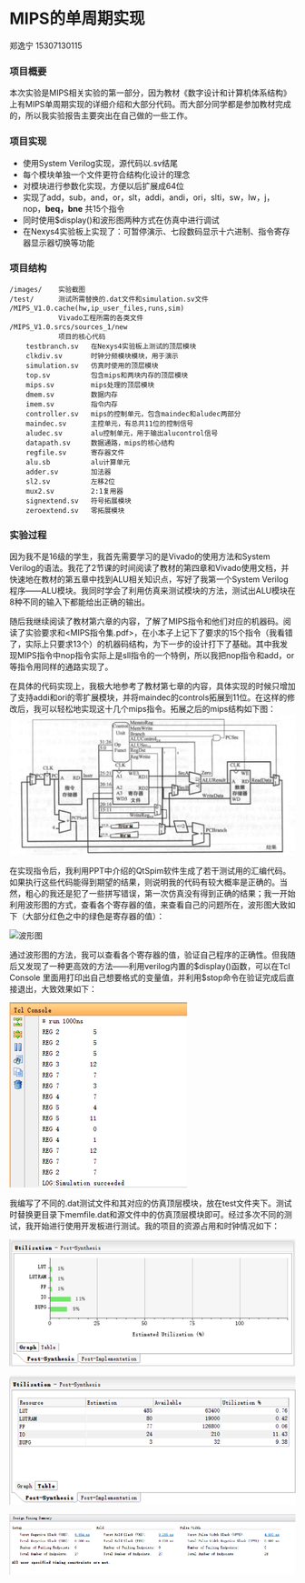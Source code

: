 # MIPS的单周期实现

郑逸宁 15307130115

### 项目概要

本次实验是MIPS相关实验的第一部分，因为教材《数字设计和计算机体系结构》上有MIPS单周期实现的详细介绍和大部分代码。而大部分同学都是参加教材完成的，所以我实验报告主要突出在自己做的一些工作。

### 项目实现

+ 使用System Verilog实现，源代码以.sv结尾
+ 每个模块单独一个文件更符合结构化设计的理念
+ 对模块进行参数化实现，方便以后扩展成64位
+ 实现了add，sub，and，or，slt，addi，andi，ori，slti，sw，lw，j，nop，**beq，bne** 共15个指令
+ 同时使用$display()和波形图两种方式在仿真中进行调试
+ 在Nexys4实验板上实现了：可暂停演示、七段数码显示十六进制、指令寄存器显示器切换等功能

### 项目结构

```
/images/ 	实验截图
/test/		测试所需替换的.dat文件和simulation.sv文件
/MIPS_V1.0.cache(hw,ip_user_files,runs,sim)		
			Vivado工程所需的各类文件
/MIPS_V1.0.srcs/sources_1/new	
			项目的核心代码
	testbranch.sv	在Nexys4实验板上测试的顶层模块
	clkdiv.sv		时钟分频模块模块，用于演示
	simulation.sv	仿真时使用的顶层模块
	top.sv			包含mips和两块内存的顶层模块
	mips.sv			mips处理的顶层模块
	dmem.sv			数据内存
	imem.sv			指令内存
	controller.sv	mips的控制单元，包含maindec和aludec两部分
	maindec.sv		主控单元，有总共11位的控制信号
	aludec.sv		alu控制单元，用于输出alucontrol信号
	datapath.sv		数据通路，mips的核心结构
	regfile.sv		寄存器文件
	alu.sb			alu计算单元
	adder.sv		加法器
	sl2.sv			左移2位
	mux2.sv			2:1复用器
	signextend.sv	符号拓展模块
	zeroextend.sv	零拓展模块
```

### 实验过程

因为我不是16级的学生，我首先需要学习的是Vivado的使用方法和System Verilog的语法。我花了2节课的时间阅读了教材的第四章和Vivado使用文档，并快速地在教材的第五章中找到ALU相关知识点，写好了我第一个System Verilog程序——ALU模块。我同时学会了利用仿真来测试模块的方法，测试出ALU模块在8种不同的输入下都能给出正确的输出。

随后我继续阅读了教材第六章的内容，了解了MIPS指令和他们对应的机器码。阅读了实验要求和<MIPS指令集.pdf>，在小本子上记下了要求的15个指令（我看错了，实际上只要求13个）的机器码结构，为下一步的设计打下了基础。其中我发现MIPS指令中nop指令实际上是sll指令的一个特例，所以我把nop指令和add，or等指令用同样的通路实现了。

在具体的代码实现上，我极大地参考了教材第七章的内容，具体实现的时候只增加了支持addi和ori的零扩展模块，并将maindec的controls拓展到11位。在这样的修改后，我可以轻松地实现这十几个mips指令。拓展之后的mips结构如下图：![单周期](imges\单周期.png)

在实现指令后，我利用PPT中介绍的QtSpim软件生成了若干测试用的汇编代码。如果执行这些代码能得到期望的结果，则说明我的代码有较大概率是正确的。当然，粗心的我还是犯了一些拼写错误，第一次仿真没有得到正确的结果；我一开始利用波形图的方式，查看各个寄存器的值，来查看自己的问题所在，波形图大致如下（大部分红色之中的绿色是寄存器的值）：

![波形图](C:\Users\will131\Documents\workspace\MIPS_V1.0\imges\波形图.png)

通过波形图的方法，我可以查看各个寄存器的值，验证自己程序的正确性。但我随后又发现了一种更高效的方法——利用verilog内置的\$display()函数，可以在Tcl Console 里面用打印出自己想要格式的变量值，并利用\$stop命令在验证完成后直接退出，大致效果如下：

![调试](imges\调试.png)

我编写了不同的.dat测试文件和其对应的仿真顶层模块，放在test文件夹下。测试时替换更目录下memfile.dat和源文件中的仿真顶层模块即可。经过多次不同的测试，我开始进行使用开发板进行测试。我的项目的资源占用和时钟情况如下：

![资源占用1](imges\资源占用1.png)

![资源占用2](imges\资源占用2.png)

![查看时钟](imges\查看时钟.png)

